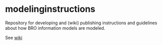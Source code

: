 # modelinginstructions
Repository for developing and (wiki) publishing instructions and guidelines about how BRO information models are modeled.

See [wiki][1]

[1]: https://github.com/BROprogramma/modelinginstructions/wiki
